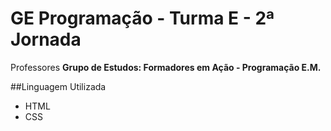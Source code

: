 # GE Programação - Turma E - 2ª Jornada

Professores **Grupo de Estudos: Formadores em Ação - Programação E.M.**

##Linguagem Utilizada

- HTML
- CSS
